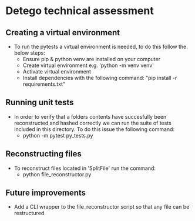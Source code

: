 # Detego technical assessment

## Creating a virtual environment

- To run the pytests a virtual environment is needed, to do this follow the below steps:
    - Ensure pip & python venv are installed on your computer
    - Create virtual environment e.g. 'python -m venv venv'
    - Activate virtual environment
    - Install dependencies with the following command: "pip install -r requirements.txt"

## Running unit tests

- In order to verify that a folders contents have succesfully been reconstructed and hashed correctly we can run the suite of tests included in this directory. To do this issue the following command:
    - python -m pytest py_tests.py

## Reconstructing files

- To reconstruct files located in 'SplitFile' run the command:
    - python file_reconstructor.py

## Future improvements

- Add a CLI wrapper to the file_reconstructor script so that any file can be restructured
